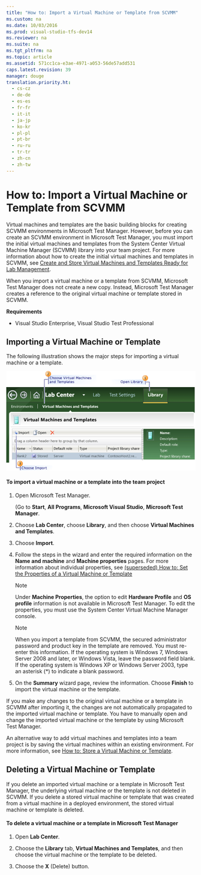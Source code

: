 ```yaml
---
title: "How to: Import a Virtual Machine or Template from SCVMM"
ms.custom: na
ms.date: 10/03/2016
ms.prod: visual-studio-tfs-dev14
ms.reviewer: na
ms.suite: na
ms.tgt_pltfrm: na
ms.topic: article
ms.assetid: 571cc1ca-e3ae-4971-a053-56de57add531
caps.latest.revision: 39
manager: douge
translation.priority.ht: 
  - cs-cz
  - de-de
  - es-es
  - fr-fr
  - it-it
  - ja-jp
  - ko-kr
  - pl-pl
  - pt-br
  - ru-ru
  - tr-tr
  - zh-cn
  - zh-tw
---
```

# How to: Import a Virtual Machine or Template from SCVMM
Virtual machines and templates are the basic building blocks for creating SCVMM environments in Microsoft Test Manager. However, before you can create an SCVMM environment in Microsoft Test Manager, you must import the initial virtual machines and templates from the System Center Virtual Machine Manager (SCVMM) library into your team project. For more information about how to create the initial virtual machines and templates in SCVMM, see [Create and Store Virtual Machines and Templates Ready for Lab Management](../dv_TeamTestALM/Create-and-Store-Virtual-Machines-and-Templates-Ready-for-Lab-Management.md).  
  
 When you import a virtual machine or a template from SCVMM, Microsoft Test Manager does not create a new copy. Instead, Microsoft Test Manager creates a reference to the original virtual machine or template stored in SCVMM.  
  
 **Requirements**  
  
-   Visual Studio Enterprise, Visual Studio Test Professional  
  
## Importing a Virtual Machine or Template  
 The following illustration shows the major steps for importing a virtual machine or a template.  
  
 ![Steps to import a VM or template from SCVMM](../dv_TeamTestALM/media/ImportVM_VMM.png "ImportVM_VMM")  
  
#### To import a virtual machine or a template into the team project  
  
1.  Open Microsoft Test Manager.  
  
     (Go to **Start**, **All Programs**, **Microsoft Visual Studio**, **Microsoft Test Manager**.  
  
2.  Choose **Lab Center**, choose **Library**, and then choose **Virtual Machines and Templates**.  
  
3.  Choose **Import**.  
  
4.  Follow the steps in the wizard and enter the required information on the **Name and machine** and **Machine properties** pages. For more information about individual properties, see [(superseded) How to: Set the Properties of a Virtual Machine or Template](assetId:///09964b12-0115-4bfd-95aa-3dea22bc5093)  
  
    > [!NOTE]
    >  Under **Machine Properties**, the option to edit **Hardware Profile** and **OS profile** information is not available in Microsoft Test Manager. To edit the properties, you must use the System Center Virtual Machine Manager console.  
  
    > [!NOTE]
    >  When you import a template from SCVMM, the secured administrator password and product key in the template are removed. You must re-enter this information. If the operating system is Windows 7, Windows Server 2008 and later, or Windows Vista, leave the password field blank. If the operating system is Windows XP or Windows Server 2003, type an asterisk (*) to indicate a blank password.  
  
5.  On the **Summary** wizard page, review the information. Choose **Finish** to import the virtual machine or the template.  
  
 If you make any changes to the original virtual machine or a template in SCVMM after importing it, the changes are not automatically propagated to the imported virtual machine or template. You have to manually open and change the imported virtual machine or the template by using Microsoft Test Manager.  
  
 An alternative way to add virtual machines and templates into a team project is by saving the virtual machines within an existing environment. For more information, see [How to: Store a Virtual Machine or Template](../dv_TeamTestALM/How-to--Store-a-Virtual-Machine-or-Template.md).  
  
## Deleting a Virtual Machine or Template  
 If you delete an imported virtual machine or a template in Microsoft Test Manager, the underlying virtual machine or the template is not deleted in SCVMM. If you delete a stored virtual machine or template that was created from a virtual machine in a deployed environment, the stored virtual machine or template is deleted.  
  
#### To delete a virtual machine or a template in Microsoft Test Manager  
  
1.  Open **Lab Center**.  
  
2.  Choose the **Library** tab, **Virtual Machines and Templates**, and then choose the virtual machine or the template to be deleted.  
  
3.  Choose the **X** (Delete) button.